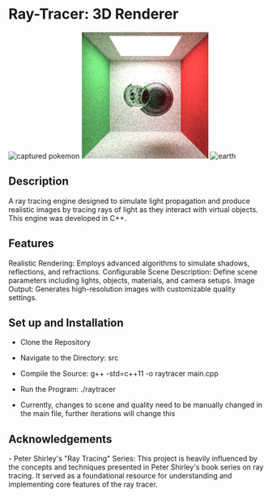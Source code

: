 # Ray-Tracer: 3D Renderer

<div class="image-container">
      <img src="./common/poke_roll_hi_res_slow.gif" height="250px"  alt="captured pokemon">
      <img src="./media/deconstruction.gif" height="250px"  alt="deconstruction">
      <img src="./media/rotating_earth.gif" height="250px"  alt="earth">
      
    
</div>

<h2> Description </h2>
A ray tracing engine designed to simulate light propagation and produce realistic images by tracing rays of light as they interact with virtual objects. This engine was developed in C++.

<h2> Features </h2>
Realistic Rendering: Employs advanced algorithms to simulate shadows, reflections, and refractions.
Configurable Scene Description: Define scene parameters including lights, objects, materials, and camera setups.
Image Output: Generates high-resolution images with customizable quality settings.

<h2> Set up and Installation </h2>

- Clone the Repository
- Navigate to the Directory: src
- Compile the Source: g++ -std=c++11 -o raytracer main.cpp
- Run the Program: ./raytracer

- Currently, changes to scene and quality need to be manually changed in the main file, further iterations will change this

<h2> Acknowledgements </h2>
- Peter Shirley's "Ray Tracing" Series: This project is heavily influenced by the concepts and techniques presented in Peter Shirley's book series on ray tracing. It served as a foundational resource for understanding and implementing core features of the ray tracer.
